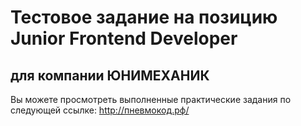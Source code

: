 # Тестовое задание на позицию Junior Frontend Developer
## для компании ЮНИМЕХАНИК

Вы можете просмотреть выполненные практические задания по следующей ссылке: http://пневмокод.рф/
